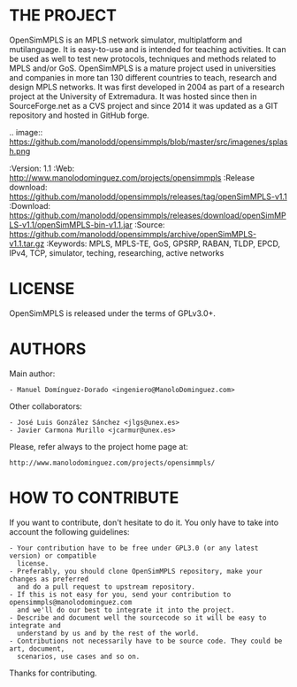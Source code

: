 THE PROJECT
===========

OpenSimMPLS is an MPLS network simulator, multiplatform and mutilanguage. It is easy-to-use and is intended for teaching activities. It can be used as well to test new protocols, techniques and methods related to MPLS and/or GoS. OpenSimMPLS is a mature project used in universities and companies in more tan 130 different countries to teach, research and design MPLS networks. It was first developed in 2004 as part of a research project at the University of Extremadura. It was hosted since then in SourceForge.net as a CVS project and since 2014 it was updated as a GIT repository and hosted in GitHub forge.

.. image:: https://github.com/manolodd/opensimmpls/blob/master/src/imagenes/splash.png

:Version: 1.1
:Web: http://www.manolodominguez.com/projects/opensimmpls
:Release download: https://github.com/manolodd/opensimmpls/releases/tag/openSimMPLS-v1.1
:Download: https://github.com/manolodd/opensimmpls/releases/download/openSimMPLS-v1.1/openSimMPLS-bin-v1.1.jar
:Source: https://github.com/manolodd/opensimmpls/archive/openSimMPLS-v1.1.tar.gz
:Keywords: MPLS, MPLS-TE, GoS, GPSRP, RABAN, TLDP, EPCD, IPv4, TCP, simulator, teching, researching, active networks

LICENSE
=======

OpenSimMPLS is released under the terms of GPLv3.0+.


AUTHORS
=======

Main author:
    
    - Manuel Domínguez-Dorado <ingeniero@ManoloDominguez.com>
   
Other collaborators:

    - José Luis González Sánchez <jlgs@unex.es>
    - Javier Carmona Murillo <jcarmur@unex.es>
    
    
Please, refer always to the project home page at:

    http://www.manolodominguez.com/projects/opensimmpls/


HOW TO CONTRIBUTE
=================

If you want to contribute, don't hesitate to do it. You only have to take into account the
following guidelines:

    - Your contribution have to be free under GPL3.0 (or any latest version) or compatible
      license.
    - Preferably, you should clone OpenSimMPLS repository, make your changes as preferred
      and do a pull request to upstream repository.
    - If this is not easy for you, send your contribution to opensimmpls@manolodominguez.com
      and we'll do our best to integrate it into the project. 
    - Describe and document well the sourcecode so it will be easy to integrate and 
      understand by us and by the rest of the world.
    - Contributions not necessarily have to be source code. They could be art, document,
      scenarios, use cases and so on.

Thanks for contributing.
